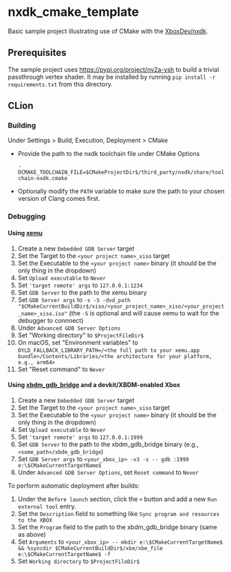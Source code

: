 nxdk_cmake_template
====

Basic sample project illustrating use of CMake with the [XboxDev/nxdk](https://github.com/XboxDev/nxdk).

## Prerequisites

The sample project uses https://pypi.org/project/nv2a-vsh to build a trivial passthrough vertex shader. It may be
installed by running `pip install -r requirements.txt` from this directory.

## CLion

### Building

Under Settings > Build, Execution, Deployment > CMake

- Provide the path to the nxdk toolchain file under CMake Options

  `-DCMAKE_TOOLCHAIN_FILE=$CMakeProjectDir$/third_party/nxdk/share/toolchain-nxdk.cmake`

- Optionally modify the `PATH` variable to make sure the path to your chosen version of Clang comes first.

### Debugging

#### Using [xemu](xemu.app)

1. Create a new `Embedded GDB Server` target
1. Set the Target to the `<your project name>_xiso` target
1. Set the Executable to the `<your project name>` binary (it should be the only thing in the dropdown)
1. Set `Upload executable` to `Never`
1. Set `'target remote' args` to `127.0.0.1:1234`
1. Set `GDB Server` to the path to the xemu binary
1. Set `GDB Server args` to `-s -S -dvd_path "$CMakeCurrentBuildDir$/xiso/<your_project_name>_xiso/<your_project_name>_xiso.iso"` (the `-S` is
   optional and will cause xemu to wait for the debugger to connnect)
1. Under `Advanced GDB Server Options`
1. Set "Working directory" to `$ProjectFileDir$`
1. On macOS, set "Environment variables"
   to
   `DYLD_FALLBACK_LIBRARY_PATH=/<the full path to your xemu.app bundle>/Contents/Libraries/<the architecture for your platform, e.g., arm64>`
1. Set "Reset command" to `Never`

#### Using [xbdm_gdb_bridge](https://github.com/abaire/xbdm_gdb_bridge) and a devkit/XBDM-enabled Xbox

1. Create a new `Embedded GDB Server` target
1. Set the Target to the `<your project name>_xiso` target
1. Set the Executable to the `<your project name>` binary (it should be the only thing in the dropdown)
1. Set `Upload executable` to `Never`
1. Set `'target remote' args` to `127.0.0.1:1999`
1. Set `GDB Server` to the path to the xbdm_gdb_bridge binary (e.g., `<some_path>/xbdm_gdb_bridge`)
1. Set `GDB Server args` to `<your_xbox_ip> -v3 -s -- gdb :1999 e:\$CMakeCurrentTargetName$`
1. Under `Advanced GDB Server Options`, set `Reset command` to `Never`

To perform automatic deployment after builds:

1. Under the `Before launch` section, click the `+` button and add a new `Run external tool` entry.
1. Set the `Description` field to something like `Sync program and resources to the XBOX`
1. Set the `Program` field to the path to the xbdm_gdb_bridge binary (same as above)
1. Set `Arguments` to
   `<your_xbox_ip> -- mkdir e:\$CMakeCurrentTargetName$ && %syncdir $CMakeCurrentBuildDir$/xbe/xbe_file e:\$CMakeCurrentTargetName$ -f`
1. Set `Working directory` to `$ProjectFileDir$`

